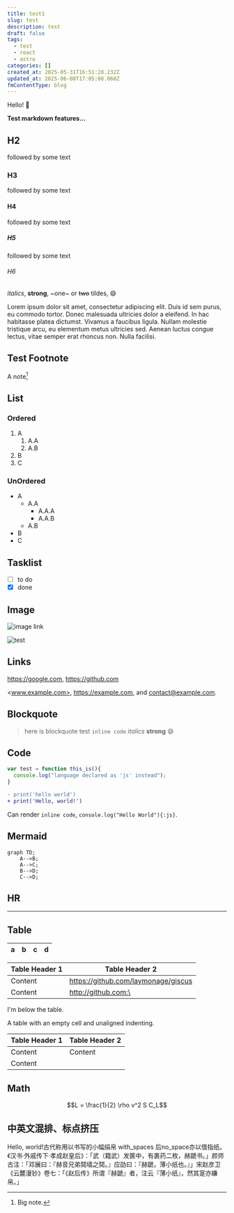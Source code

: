 ```yaml
---
title: test1
slug: test
description: test
draft: false
tags:
  - test
  - react
  - astro
categories: []
created_at: 2025-05-31T16:51:28.232Z
updated_at: 2025-06-08T17:05:08.068Z
fmContentType: blog
---
```


Hello! :tada:

**Test markdown features...**

## H2

followed by some text

### H3

followed by some text

#### H4

followed by some text

##### H5

followed by some text

###### H6

*italics*, **strong**, ~one~ or ~~two~~ tildes, :smile:

Lorem ipsum dolor sit amet, consectetur adipiscing elit. Duis id sem purus, eu commodo tortor. Donec malesuada ultricies dolor a eleifend. In hac habitasse platea dictumst. Vivamus a faucibus ligula. Nullam molestie tristique arcu, eu elementum metus ultricies sed. Aenean luctus congue lectus, vitae semper erat rhoncus non. Nulla facilisi.

## Test Footnote

A note[^1]

[^1]: Big note.

## List

### Ordered

1. A
   1. A.A
   2. A.B
2. B
3. C

### UnOrdered

- A
  - A.A
    - A.A.A
    - A.A.B
  - A.B
- B
- C

## Tasklist

- [ ] to do
- [x] done

## Image

![image link](https://octodex.github.com/images/hula_loop_octodex03.gif)

![test](./assets/test.jpg)

## Links

<https://google.com>, <https://github.com>

<www.example.com>, <https://example.com>, and <contact@example.com>.

## Blockquote

> here is blockquote
> test `inline code` *italics* **strong** :smile:

## Code

```js
var test = function this_is(){
  console.log("language declared as 'js' instead");
}
```

```diff
- print('hello world')
+ print('Hello, world!')
```

Can render `inline code`, `console.log("Hello World"){:js}`.

## Mermaid

```mermaid
graph TD;
    A-->B;
    A-->C;
    B-->D;
    C-->D;
```

## HR

------

## Table

| a   | b    |    c |   d   |
| --- | :--- | ---: | :---: |

| Table Header 1 | Table Header 2                        |
| -------------- | ------------------------------------- |
| Content        | <https://github.com/laymonage/giscus> |
| Content        | <http://github.com:\><te>             |
I'm below the table.

A table with an empty cell and unaligned indenting.

| Table Header 1 | Table Header 2 |
| -------------- | -------------- |
| Content        | Content        |
| Content        |                |

## Math

```math
L = \frac{1}{2} \rho v^2 S C_L
```

## 中英文混排、标点挤压

Hello, world!古代称用以书写的小幅绢帛 with_spaces 后no_space亦以借指纸。《汉书·外戚传下·孝成赵皇后》：「武（籍武）发篋中，有裹药二枚，赫蹏书。」颜师古注：「邓展曰：『赫音兄弟鬩墙之鬩。』应劭曰：『赫蹏，薄小纸也。』」宋赵彦卫《云麓漫钞》卷七：「《赵后传》所谓『赫蹏』者，注云『薄小纸』，然其寔亦縑帛。」
